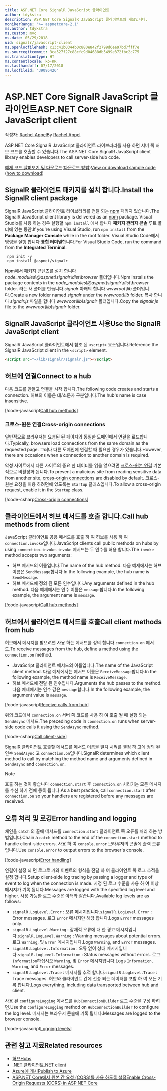 ```yaml
---
title: ASP.NET Core SignalR JavaScript 클라이언트
author: tdykstra
description: ASP.NET Core SignalR JavaScript 클라이언트의 개요입니다.
monikerRange: '>= aspnetcore-2.1'
ms.author: tdykstra
ms.custom: mvc
ms.date: 05/29/2018
uid: signalr/javascript-client
ms.openlocfilehash: c13c41b0344b0c880e842f2799d6ee97bd7fff7e
ms.sourcegitcommit: 3ca527f27c88cfc9d04688db5499e372fbc2c775
ms.translationtype: HT
ms.contentlocale: ko-KR
ms.lasthandoff: 07/17/2018
ms.locfileid: "39095426"
---
```

# <a name="aspnet-core-signalr-javascript-client"></a><span data-ttu-id="b56a5-103">ASP.NET Core SignalR JavaScript 클라이언트</span><span class="sxs-lookup"><span data-stu-id="b56a5-103">ASP.NET Core SignalR JavaScript client</span></span>

<span data-ttu-id="b56a5-104">작성자: [Rachel Appel](http://twitter.com/rachelappel)</span><span class="sxs-lookup"><span data-stu-id="b56a5-104">By [Rachel Appel](http://twitter.com/rachelappel)</span></span>

<span data-ttu-id="b56a5-105">ASP.NET Core SignalR JavaScript 클라이언트 라이브러리를 사용 하면 서버 쪽 허브 코드를 호출할 수 있습니다.</span><span class="sxs-lookup"><span data-stu-id="b56a5-105">The ASP.NET Core SignalR JavaScript client library enables developers to call server-side hub code.</span></span>

<span data-ttu-id="b56a5-106">[예제 코드 살펴보기 및 다운로드](https://github.com/aspnet/Docs/tree/live/aspnetcore/signalr/javascript-client/sample)([다운로드 방법](xref:tutorials/index#how-to-download-a-sample))</span><span class="sxs-lookup"><span data-stu-id="b56a5-106">[View or download sample code](https://github.com/aspnet/Docs/tree/live/aspnetcore/signalr/javascript-client/sample) ([how to download](xref:tutorials/index#how-to-download-a-sample))</span></span>

## <a name="install-the-signalr-client-package"></a><span data-ttu-id="b56a5-107">SignalR 클라이언트 패키지를 설치 합니다.</span><span class="sxs-lookup"><span data-stu-id="b56a5-107">Install the SignalR client package</span></span>

<span data-ttu-id="b56a5-108">SignalR JavaScript 클라이언트 라이브러리를 전달 되는 [npm](https://www.npmjs.com/) 패키지 있습니다.</span><span class="sxs-lookup"><span data-stu-id="b56a5-108">The SignalR JavaScript client library is delivered as an [npm](https://www.npmjs.com/) package.</span></span> <span data-ttu-id="b56a5-109">Visual Studio를 사용 하는 경우 실행할 `npm install` 에서 합니다 **패키지 관리자 콘솔** 루트 폴더에 있는 동안.</span><span class="sxs-lookup"><span data-stu-id="b56a5-109">If you're using Visual Studio, run `npm install` from the **Package Manager Console** while in the root folder.</span></span> <span data-ttu-id="b56a5-110">Visual Studio Code에서 명령을 실행 합니다 **통합 터미널**합니다.</span><span class="sxs-lookup"><span data-stu-id="b56a5-110">For Visual Studio Code, run the command from the **Integrated Terminal**.</span></span>

  ```console
   npm init -y
   npm install @aspnet/signalr
  ```

<span data-ttu-id="b56a5-111">Npm에서 패키지 콘텐츠를 설치 합니다 *node_modules\\@aspnet\signalr\dist\browser* 폴더입니다.</span><span class="sxs-lookup"><span data-stu-id="b56a5-111">Npm installs the package contents in the *node_modules\\@aspnet\signalr\dist\browser* folder.</span></span> <span data-ttu-id="b56a5-112">라는 새 폴더를 만듭니다 *signalr* 아래의 합니다 *wwwroot\\lib* 폴더입니다.</span><span class="sxs-lookup"><span data-stu-id="b56a5-112">Create a new folder named *signalr* under the *wwwroot\\lib* folder.</span></span> <span data-ttu-id="b56a5-113">복사 합니다 *signalr.js* 파일을 합니다 *wwwroot\lib\signalr* 폴더입니다.</span><span class="sxs-lookup"><span data-stu-id="b56a5-113">Copy the *signalr.js* file to the *wwwroot\lib\signalr* folder.</span></span>

## <a name="use-the-signalr-javascript-client"></a><span data-ttu-id="b56a5-114">SignalR JavaScript 클라이언트 사용</span><span class="sxs-lookup"><span data-stu-id="b56a5-114">Use the SignalR JavaScript client</span></span>

<span data-ttu-id="b56a5-115">SignalR JavaScript 클라이언트에서 참조 된 `<script>` 요소입니다.</span><span class="sxs-lookup"><span data-stu-id="b56a5-115">Reference the SignalR JavaScript client in the `<script>` element.</span></span>

```html
<script src="~/lib/signalr/signalr.js"></script>
```

## <a name="connect-to-a-hub"></a><span data-ttu-id="b56a5-116">허브에 연결</span><span class="sxs-lookup"><span data-stu-id="b56a5-116">Connect to a hub</span></span>

<span data-ttu-id="b56a5-117">다음 코드를 만들고 연결을 시작 합니다.</span><span class="sxs-lookup"><span data-stu-id="b56a5-117">The following code creates and starts a connection.</span></span> <span data-ttu-id="b56a5-118">허브의 이름은 대/소문자 구분입니다.</span><span class="sxs-lookup"><span data-stu-id="b56a5-118">The hub's name is case insensitive.</span></span>

[!code-javascript[Call hub methods](javascript-client/sample/wwwroot/js/chat.js?range=9-12,28)]

### <a name="cross-origin-connections"></a><span data-ttu-id="b56a5-119">크로스-원본 연결</span><span class="sxs-lookup"><span data-stu-id="b56a5-119">Cross-origin connections</span></span>

<span data-ttu-id="b56a5-120">일반적으로 브라우저는 요청된 된 페이지와 동일한 도메인에서 연결을 로드합니다.</span><span class="sxs-lookup"><span data-stu-id="b56a5-120">Typically, browsers load connections from the same domain as the requested page.</span></span> <span data-ttu-id="b56a5-121">그러나 다른 도메인에 연결할 때 필요한 경우가 있습니다.</span><span class="sxs-lookup"><span data-stu-id="b56a5-121">However, there are occasions when a connection to another domain is required.</span></span>

<span data-ttu-id="b56a5-122">악성 사이트에서 다른 사이트의 중요 한 데이터를 읽을 않으려면 [크로스-원본 연결](xref:security/cors) 기본적으로 비활성화 됩니다.</span><span class="sxs-lookup"><span data-stu-id="b56a5-122">To prevent a malicious site from reading sensitive data from another site, [cross-origin connections](xref:security/cors) are disabled by default.</span></span> <span data-ttu-id="b56a5-123">크로스-원본 요청을 허용 하려면에 있도록는 `Startup` 클래스입니다.</span><span class="sxs-lookup"><span data-stu-id="b56a5-123">To allow a cross-origin request, enable it in the `Startup` class.</span></span>

[!code-csharp[Cross-origin connections](javascript-client/sample/Startup.cs?highlight=29-35,56)]

## <a name="call-hub-methods-from-client"></a><span data-ttu-id="b56a5-124">클라이언트에서 허브 메서드를 호출 합니다.</span><span class="sxs-lookup"><span data-stu-id="b56a5-124">Call hub methods from client</span></span>

<span data-ttu-id="b56a5-125">JavaScript 클라이언트 공용 메서드를 호출 하 여 허브를 사용 하 여 `connection.invoke`입니다.</span><span class="sxs-lookup"><span data-stu-id="b56a5-125">JavaScript clients call public methods on hubs by using `connection.invoke`.</span></span> <span data-ttu-id="b56a5-126">`invoke` 메서드는 두 인수를 허용 합니다.</span><span class="sxs-lookup"><span data-stu-id="b56a5-126">The `invoke` method accepts two arguments:</span></span>

* <span data-ttu-id="b56a5-127">허브 메서드의 이름입니다.</span><span class="sxs-lookup"><span data-stu-id="b56a5-127">The name of the hub method.</span></span> <span data-ttu-id="b56a5-128">다음 예제에서는 허브 이름은 `SendMessage`합니다.</span><span class="sxs-lookup"><span data-stu-id="b56a5-128">In the following example, the hub name is `SendMessage`.</span></span>
* <span data-ttu-id="b56a5-129">허브 메서드에 정의 된 모든 인수입니다.</span><span class="sxs-lookup"><span data-stu-id="b56a5-129">Any arguments defined in the hub method.</span></span> <span data-ttu-id="b56a5-130">다음 예제에서는 인수 이름은 `message`합니다.</span><span class="sxs-lookup"><span data-stu-id="b56a5-130">In the following example, the argument name is `message`.</span></span>

[!code-javascript[Call hub methods](javascript-client/sample/wwwroot/js/chat.js?range=24)]

## <a name="call-client-methods-from-hub"></a><span data-ttu-id="b56a5-131">허브에서 클라이언트 메서드를 호출</span><span class="sxs-lookup"><span data-stu-id="b56a5-131">Call client methods from hub</span></span>

<span data-ttu-id="b56a5-132">허브에서 메시지를 받으려면 사용 하는 메서드를 정의 합니다 `connection.on` 메서드.</span><span class="sxs-lookup"><span data-stu-id="b56a5-132">To receive messages from the hub, define a method using the `connection.on` method.</span></span>

* <span data-ttu-id="b56a5-133">JavaScript 클라이언트 메서드의 이름입니다.</span><span class="sxs-lookup"><span data-stu-id="b56a5-133">The name of the JavaScript client method.</span></span> <span data-ttu-id="b56a5-134">다음 예제에서는 메서드 이름은 `ReceiveMessage`합니다.</span><span class="sxs-lookup"><span data-stu-id="b56a5-134">In the following example, the method name is `ReceiveMessage`.</span></span>
* <span data-ttu-id="b56a5-135">허브 메서드에 전달 된 인수입니다.</span><span class="sxs-lookup"><span data-stu-id="b56a5-135">Arguments the hub passes to the method.</span></span> <span data-ttu-id="b56a5-136">다음 예제에서는 인수 값은 `message`합니다.</span><span class="sxs-lookup"><span data-stu-id="b56a5-136">In the following example, the argument value is `message`.</span></span>

[!code-javascript[Receive calls from hub](javascript-client/sample/wwwroot/js/chat.js?range=14-19)]

<span data-ttu-id="b56a5-137">위의 코드에서 `connection.on` 서버 쪽 코드를 사용 하 여 호출 될 때 실행 되는 `SendAsync` 메서드.</span><span class="sxs-lookup"><span data-stu-id="b56a5-137">The preceding code in `connection.on` runs when server-side code calls it using the `SendAsync` method.</span></span>

[!code-csharp[Call client-side](javascript-client/sample/hubs/chathub.cs?range=8-11)]

<span data-ttu-id="b56a5-138">SignalR 클라이언트 호출할 메서드를 메서드 이름을 일치 시켜를 결정 하 고에 정의 된 인수 `SendAsync` 고 `connection.on`입니다.</span><span class="sxs-lookup"><span data-stu-id="b56a5-138">SignalR determines which client method to call by matching the method name and arguments defined in `SendAsync` and `connection.on`.</span></span>

> [!NOTE]
> <span data-ttu-id="b56a5-139">호출 하는 것이 좋습니다 `connection.start` 후 `connection.on` 처리기는 모든 메시지를 수신 하기 전에 등록 됩니다.</span><span class="sxs-lookup"><span data-stu-id="b56a5-139">As a best practice, call `connection.start` after `connection.on` so your handlers are registered before any messages are received.</span></span>

## <a name="error-handling-and-logging"></a><span data-ttu-id="b56a5-140">오류 처리 및 로깅</span><span class="sxs-lookup"><span data-stu-id="b56a5-140">Error handling and logging</span></span>

<span data-ttu-id="b56a5-141">체인을 `catch` 의 끝에 메서드를 `connection.start` 클라이언트 쪽 오류를 처리 하는 방법입니다.</span><span class="sxs-lookup"><span data-stu-id="b56a5-141">Chain a `catch` method to the end of the `connection.start` method to handle client-side errors.</span></span> <span data-ttu-id="b56a5-142">사용 하 여 `console.error` 브라우저의 콘솔에 출력 오류입니다.</span><span class="sxs-lookup"><span data-stu-id="b56a5-142">Use `console.error` to output errors to the browser's console.</span></span>

[!code-javascript[Error handling](javascript-client/sample/wwwroot/js/chat.js?range=28)]

<span data-ttu-id="b56a5-143">연결이 설정 되 면 로그로 거와 이벤트의 형식을 전달 하 여 클라이언트 쪽 로그 추적을 설정 합니다.</span><span class="sxs-lookup"><span data-stu-id="b56a5-143">Setup client-side log tracing by passing a logger and type of event to log when the connection is made.</span></span> <span data-ttu-id="b56a5-144">지정 된 로그 수준을 사용 하 여 이상 메시지가 기록 됩니다.</span><span class="sxs-lookup"><span data-stu-id="b56a5-144">Messages are logged with the specified log level and higher.</span></span> <span data-ttu-id="b56a5-145">사용 가능한 로그 수준은 아래와 같습니다.</span><span class="sxs-lookup"><span data-stu-id="b56a5-145">Available log levels are as follows:</span></span>

* <span data-ttu-id="b56a5-146">`signalR.LogLevel.Error` : 오류 메시지입니다.</span><span class="sxs-lookup"><span data-stu-id="b56a5-146">`signalR.LogLevel.Error` : Error messages.</span></span> <span data-ttu-id="b56a5-147">로그 `Error` 메시지만 해당 합니다.</span><span class="sxs-lookup"><span data-stu-id="b56a5-147">Logs `Error` messages only.</span></span>
* <span data-ttu-id="b56a5-148">`signalR.LogLevel.Warning` : 잠재적 오류에 대 한 경고 메시지입니다.</span><span class="sxs-lookup"><span data-stu-id="b56a5-148">`signalR.LogLevel.Warning` : Warning messages about potential errors.</span></span> <span data-ttu-id="b56a5-149">로그 `Warning`, 및 `Error` 메시지입니다.</span><span class="sxs-lookup"><span data-stu-id="b56a5-149">Logs `Warning`, and `Error` messages.</span></span>
* <span data-ttu-id="b56a5-150">`signalR.LogLevel.Information` : 오류 없이 상태 메시지입니다.</span><span class="sxs-lookup"><span data-stu-id="b56a5-150">`signalR.LogLevel.Information` : Status messages without errors.</span></span> <span data-ttu-id="b56a5-151">로그 `Information`하십시오 `Warning`, 및 `Error` 메시지입니다.</span><span class="sxs-lookup"><span data-stu-id="b56a5-151">Logs `Information`, `Warning`, and `Error` messages.</span></span>
* <span data-ttu-id="b56a5-152">`signalR.LogLevel.Trace` : 메시지를 추적 합니다.</span><span class="sxs-lookup"><span data-stu-id="b56a5-152">`signalR.LogLevel.Trace` : Trace messages.</span></span> <span data-ttu-id="b56a5-153">허브와 클라이언트 간에 전송 되는 데이터를 포함 하 여 모든 기록 합니다.</span><span class="sxs-lookup"><span data-stu-id="b56a5-153">Logs everything, including data transported between hub and client.</span></span>

<span data-ttu-id="b56a5-154">사용 된 `configureLogging` 메서드를 `HubConnectionBuilder` 로그 수준을 구성 하려면.</span><span class="sxs-lookup"><span data-stu-id="b56a5-154">Use the `configureLogging` method on `HubConnectionBuilder` to configure the log level.</span></span> <span data-ttu-id="b56a5-155">메시지는 브라우저 콘솔에 기록 됩니다.</span><span class="sxs-lookup"><span data-stu-id="b56a5-155">Messages are logged to the browser console.</span></span>

[!code-javascript[Logging levels](javascript-client/sample/wwwroot/js/chat.js?range=9-12)]

## <a name="related-resources"></a><span data-ttu-id="b56a5-156">관련 참고 자료</span><span class="sxs-lookup"><span data-stu-id="b56a5-156">Related resources</span></span>

* [<span data-ttu-id="b56a5-157">허브</span><span class="sxs-lookup"><span data-stu-id="b56a5-157">Hubs</span></span>](xref:signalr/hubs)
* [<span data-ttu-id="b56a5-158">.NET 클라이언트</span><span class="sxs-lookup"><span data-stu-id="b56a5-158">.NET client</span></span>](xref:signalr/dotnet-client)
* [<span data-ttu-id="b56a5-159">Azure에 게시</span><span class="sxs-lookup"><span data-stu-id="b56a5-159">Publish to Azure</span></span>](xref:signalr/publish-to-azure-web-app)
* [<span data-ttu-id="b56a5-160">ASP.NET Core에서 원본 간 요청 (CORS)를 사용 하도록 설정</span><span class="sxs-lookup"><span data-stu-id="b56a5-160">Enable Cross-Origin Requests (CORS) in ASP.NET Core</span></span>](xref:security/cors)
